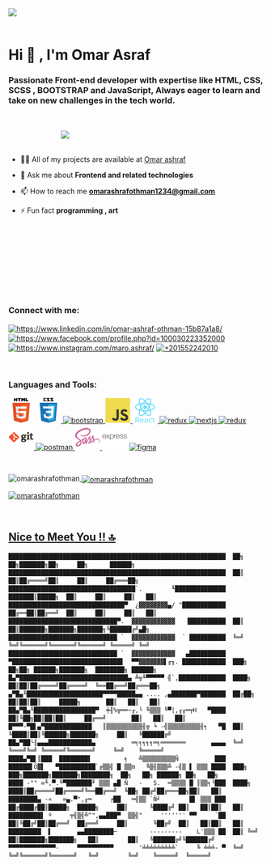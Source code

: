 <img src="https://user-images.githubusercontent.com/74038190/212284136-03988914-d899-44b4-b1d9-4eeccf656e44.gif" width="1000" hight="100">
<br><br>
<h1 align="left">Hi 👋 , I'm Omar Asraf</h1>
<h3 align="left">Passionate Front-end developer with expertise like HTML, CSS, SCSS , BOOTSTRAP and JavaScript, Always eager to learn and take on new challenges in the tech world.</h3>
<br><br>
<img src="https://user-images.githubusercontent.com/74038190/212748830-4c709398-a386-4761-84d7-9e10b98fbe6e.gif" width="400" align="right">
<br><br>


- 👨‍💻 All of my projects are available at [Omar ashraf](omarashrafothman)

- 💬 Ask me about **Frontend and related technologies**

- 📫 How to reach me **omarashrafothman1234@gmail.com**

- ⚡ Fun fact **programming , art**

<br><br>     
<br><br>     
<br><br>    
<h3 align="left">Connect with me:</h3>
<p align="left">
<a href="https://www.linkedin.com/in/omar-ashraf-othman-15b87a1a8/" target="blank"><img align="center" src="https://raw.githubusercontent.com/rahuldkjain/github-profile-readme-generator/master/src/images/icons/Social/linked-in-alt.svg" alt="https://www.linkedin.com/in/omar-ashraf-othman-15b87a1a8/" height="30" width="40" /></a>
<a href="https://www.facebook.com/profile.php?id=100030223352000" target="blank"><img align="center" src="https://raw.githubusercontent.com/rahuldkjain/github-profile-readme-generator/master/src/images/icons/Social/facebook.svg" alt="https://www.facebook.com/profile.php?id=100030223352000" height="30" width="40" /></a>
<a href="https://www.instagram.com/maro.ashraf/" target="blank"><img align="center" src="https://raw.githubusercontent.com/rahuldkjain/github-profile-readme-generator/master/src/images/icons/Social/instagram.svg" alt="https://www.instagram.com/maro.ashraf/" height="30" width="40" /></a>
<a href="https://wa.me/+201552242010" target="blank"><img align="center" src="https://raw.githubusercontent.com/rahuldkjain/github-profile-readme-generator/master/src/images/icons/Social/whatsapp.svg" alt="+201552242010" height="30" width="40" /></a>
</p>
<br>

<h3 align="left">Languages and Tools:</h3>
<p align="left"> 
<img src="https://raw.githubusercontent.com/devicons/devicon/master/icons/html5/html5-original-wordmark.svg" alt="html5" width="50" height="50"/> </a> <a href="https://www.invisionapp.com/" target="_blank" rel="noreferrer">
<img src="https://raw.githubusercontent.com/devicons/devicon/master/icons/css3/css3-original-wordmark.svg" alt="css3" width="50" height="50"/> </a> <a href="https://www.invisionapp.com/" target="_blank" rel="noreferrer">
<img src="https://www.svgrepo.com/show/353498/bootstrap.svg" alt="bootstrap" width="50" height="50"/> </a> <a href="https://www.invisionapp.com/" target="_blank" rel="noreferrer">
<img src="https://raw.githubusercontent.com/devicons/devicon/master/icons/javascript/javascript-original.svg" alt="js" width="50" height="50"/> </a> <a href="https://www.invisionapp.com/" target="_blank" rel="noreferrer">
<img src="https://raw.githubusercontent.com/devicons/devicon/master/icons/react/react-original-wordmark.svg" alt="react" width="50" height="50"/> </a> <a href="https://sass-lang.com" target="_blank" rel="noreferrer">
<img src="https://www.svgrepo.com/show/452093/redux.svg" alt="redux" width="50" height="50"/> </a> <a href="https://sass-lang.com" target="_blank" rel="noreferrer">
<img src="https://www.svgrepo.com/show/368858/nextjs.svg" alt="nextjs" width="50" height="50"/> </a> <a href="" target="_blank" rel="noreferrer">
<img src="https://www.svgrepo.com/show/354478/typescript-icon.svg" alt="redux" width="50" height="50"/> </a> <a href="" target="_blank" rel="noreferrer">
<img src="https://raw.githubusercontent.com/devicons/devicon/master/icons/git/git-original-wordmark.svg" alt="git" width="50" height="50"/> </a> <a href="https://www.invisionapp.com/" target="_blank" rel="noreferrer">
<img src="https://www.vectorlogo.zone/logos/getpostman/getpostman-icon.svg" alt="postman" width="50" height="50"/> </a> <a href="" target="_blank" rel="noreferrer">
<img src="https://raw.githubusercontent.com/devicons/devicon/master/icons/sass/sass-original.svg" alt="sass" width="50" height="50"/> </a><img src="https://raw.githubusercontent.com/devicons/devicon/master/icons/express/express-original-wordmark.svg" alt="express" width="50" height="50"/> </a> <a href="https://www.figma.com/" target="_blank" rel="noreferrer"><img src="https://www.vectorlogo.zone/logos/figma/figma-icon.svg" alt="figma" width="50" height="50"/> </a> <a href="" target="_blank" rel="noreferrer">  </p>

<br>
<p><img align="left" src="https://github-readme-stats.vercel.app/api/top-langs?username=omarashrafothman&show_icons=true&locale=en&layout=compact&theme=tokyonight" alt="omarashrafothman" /></p>
<p>&nbsp;<img align="center" src="https://github-readme-stats.vercel.app/api?username=omarashrafothman&show_icons=true&locale=en&theme=tokyonight" alt="omarashrafothman" /></p>
<p><img align="center" src="https://github-readme-streak-stats.herokuapp.com/?user=omarashrafothman&theme=tokyonight" alt="omarashrafothman" /></p>
<br>
<!--- ------------------------------------------------------------------------------------------------------------------------------------------------------ -->
<!--- -- Nice to Meet You ---------------------------------------------------------------------------------------------------------------------------------- -->
<!--- ------------------------------------------------------------------------------------------------------------------------------------------------------ -->

## Nice to Meet You !! [🔝](#--gifs-for-readme--)

```
████████████████████████████████████████████████████████████  ██╗  ██╗███████╗██╗     ██╗      ██████╗
████████████████████████████████████████████████████████████  ██║  ██║██╔════╝██║     ██║     ██╔═══██╗
███████████████████████████████████`.        ╙██████████████  ███████║█████╗  ██║     ██║     ██║   ██║
████████████████████████████████▀  ¿▓▓▓▓▓▓▓▓▄/ "████████████  ██╔══██║██╔══╝  ██║     ██║     ██║   ██║
██████████████████████████████▀.  ▓▓▓▓▓▓▓▓▓▓▓▓   ▐██████████  ██║  ██║███████╗███████╗███████╗╚██████╔╝▄█╗
██████████████████████████████ `  ▓▓▓▓▓▓▓▓▓▓▓▓  ` ██████████  ╚═╝  ╚═╝╚══════╝╚══════╝╚══════╝ ╚═════╝ ╚═╝
██████████████████████████████ `  ▓▓▓▓▓▓▓▓▓▓▓▓   ▄██████████
▀██████████████████████████████▌  ▀▀▓▓▓▓▓▓▓▌╓╖. ████████████  ███╗   ██╗██╗ ██████╗███████╗  ████████╗ ██████╗
█▄▀██████████████████████████████▄ ╩╦╙▀▀▀▀▀ ╣`,█████████████  ████╗  ██║██║██╔════╝██╔════╝  ╚══██╔══╝██╔═══██╗
▄▀█▄╙█████████████████████▀▀▀▀█████▄▄ .... ,▄███████▀███████  ██╔██╗ ██║██║██║     █████╗       ██║   ██║   ██║
██▄▀█▄╙█████████████████▀  ╪╢%╦══~╓,└ ╚▒▒▒ ╙▀|,╓╓═╤H   ▀████  ██║╚██╗██║██║██║     ██╔══╝       ██║   ██║   ██║
█▀▀▀-▀█▌▄▀█████████████   ║▒▒▒▒▒▒▒▒▒▒╢╦ ╘ -╣▒▒▒▒▒▒▒▒▒╢╕   ▀█  ██║ ╚████║██║╚██████╗███████╗     ██║   ╚██████╔╝
██▄▀██└║▄▄▄████████████▄          ═╕╕╕╕╕═╕═══════       ▄▄▄▄  ╚═╝  ╚═══╝╚═╝ ╚═════╝╚══════╝     ╚═╝    ╚═════╝
████▄▀█▌║███  ████████▌         ╕   ╩▒▒▒▒▒▒▒▒▒Ñ          ███
██████▌Ö▓▌   ▀██████████`╔▒▒╣ █ ▒▒m   ╚▒╢▒▒▒╩ -╣▒ ▌ ▒▒▒ ████  ███╗   ███╗███████╗███████╗████████╗  ██╗   ██╗ ██████╗ ██╗   ██╗
████ -"" ∞╙,▀.╙▀███████╜ ▒▒▒ ▄█ Ñ   -   S.  ═▒▒▒▒ █ ║▒▒╕└███  ████╗ ████║██╔════╝██╔════╝╚══██╔══╝  ╚██╗ ██╔╝██╔═══██╗██║   ██║
████████▄ -«   ∞▄.▀",╓═     ╒██   ═╣▒▒ `Ñ╛        █▌ ▒▒▒ ███  ██╔████╔██║█████╗  █████╗     ██║      ╚████╔╝ ██║   ██║██║   ██║
█████████▌ º     ╤╣▒╣╩^",▄▄███▀  ▒▒╣"     ''''''' ▀▀     `██  ██║╚██╔╝██║██╔══╝  ██╔══╝     ██║       ╚██╔╝  ██║   ██║██║   ██║
█████████  ▌       ▄▄████████─         ---------    L'▒▒▒ ██  ██║ ╚═╝ ██║███████╗███████╗   ██║        ██║   ╚██████╔╝╚██████╔╝
▀▀▀▀▀▀▀▀▀▀▀▀▀-     ▀▀▀▀▀▀▀▀▀▀       '╧╧╧╧╧╧╧╧╧`     ╚ ╧╧╧- ▀  ╚═╝     ╚═╝╚══════╝╚══════╝   ╚═╝        ╚═╝    ╚═════╝  ╚═════╝
```

<br><br>     
